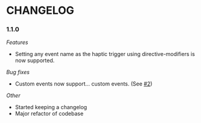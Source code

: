 # CHANGELOG

### 1.1.0

*Features*
- Setting any event name as the haptic trigger using directive-modifiers is now supported. 

*Bug fixes*
- Custom events now support... custom events. (See [#2](https://github.com/justintaddei/vue-haptic/issues/2))

*Other*
- Started keeping a changelog
- Major refactor of codebase
